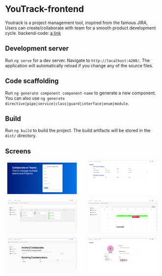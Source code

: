 # YouTrack-frontend
Youtrack is a project management tool, inspired from the famous JIRA, Users can create/collaborate with team for a smooth product development cycle.
backend-code: [a link](https://github.com/nkr4m/YouTrack-backend)

## Development server

Run `ng serve` for a dev server. Navigate to `http://localhost:4200/`. The application will automatically reload if you change any of the source files.

## Code scaffolding

Run `ng generate component component-name` to generate a new component. You can also use `ng generate directive|pipe|service|class|guard|interface|enum|module`.

## Build

Run `ng build` to build the project. The build artifacts will be stored in the `dist/` directory.

## Screens



<p align="center">
  <img alt="Light" src="https://github.com/nkr4m/YouTrack-frontend/blob/main/screens/00.png" width="45%">
&nbsp; &nbsp; &nbsp; &nbsp;
  <img alt="Dark" src="https://github.com/nkr4m/YouTrack-frontend/blob/main/screens/01.png" width="45%">
</p>

<p align="center">
  <img alt="Light" src="https://github.com/nkr4m/YouTrack-frontend/blob/main/screens/02.png" width="45%">
&nbsp; &nbsp; &nbsp; &nbsp;
  <img alt="Dark" src="https://github.com/nkr4m/YouTrack-frontend/blob/main/screens/03.png" width="45%">
</p>

<p align="center">
  <img alt="Light" src="https://github.com/nkr4m/YouTrack-frontend/blob/main/screens/04.png" width="45%">
&nbsp; &nbsp; &nbsp; &nbsp;
  <img alt="Dark" src="https://github.com/nkr4m/YouTrack-frontend/blob/main/screens/05.png" width="45%">
</p>

